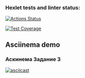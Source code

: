 ### Hexlet tests and linter status:
[![Actions Status](https://github.com/Mentavr/frontend-project-lvl2/workflows/hexlet-check/badge.svg)](https://github.com/Mentavr/frontend-project-lvl2/actions)

[![Test Coverage](https://api.codeclimate.com/v1/badges/fda726a2ff977002f6d4/test_coverage)](https://codeclimate.com/github/Mentavr/frontend-project-lvl2/test_coverage)
## Asciinema demo
### Аскинема Задание 3
[![asciicast](https://asciinema.org/a/426570.svg)](https://asciinema.org/a/426570)